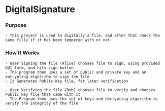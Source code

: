 # DigitalSignature
  ### Purpose
    - This project is used to digitally a file, and after that check the same filly if it has been tempered with or not.
  ### How It Works
    - User Signing the file (Alice) chooses file to sign, using provided GUI form, and hits sign button
    - The program then uses a set of public and private key and an encrypting algorithm to sign the file
    - It Generates Public Key file, for later verification
    
    - User Verifying the file (Bob) chooses file to verify and chooses Public key file that came with it
    - The Program then uses the set of keys and decrypting algorithm to veryfy the integrity of the file
